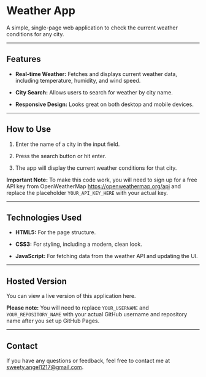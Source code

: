 # Weather App
A simple, single-page web application to check the current weather conditions for any city.

---
## Features

* **Real-time Weather:** Fetches and displays current weather data, including temperature, humidity, and wind speed.

* **City Search:** Allows users to search for weather by city name.

* **Responsive Design:** Looks great on both desktop and mobile devices.

---
## How to Use

1. Enter the name of a city in the input field.

2. Press the search button or hit enter.

3. The app will display the current weather conditions for that city.

**Important Note:** To make this code work, you will need to sign up for a free API key from OpenWeatherMap https://openweathermap.org/api and replace the placeholder `YOUR_API_KEY_HERE` with your actual key.

---
## Technologies Used

* **HTML5:** For the page structure.

* **CSS3:** For styling, including a modern, clean look.

* **JavaScript:** For fetching data from the weather API and updating the UI.

---
## Hosted Version
You can view a live version of this application here.

**Please note:** You will need to replace `YOUR_USERNAME` and `YOUR_REPOSITORY_NAME` with your actual GitHub username and repository name after you set up GitHub Pages.

---
## Contact

If you have any questions or feedback, feel free to contact me at sweety.angel1217@gmail.com. 

